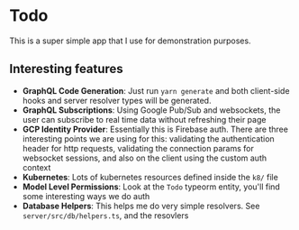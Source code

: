 # Todo

This is a super simple app that I use for demonstration purposes.

## Interesting features

- **GraphQL Code Generation**: Just run `yarn generate` and both client-side hooks and server resolver types will be generated.
- **GraphQL Subscriptions**: Using Google Pub/Sub and websockets, the user can subscribe to real time data without refreshing their page
- **GCP Identity Provider**: Essentially this is Firebase auth. There are three interesting points we are using for this: validating the authentication header for http requests, validating the connection params for websocket sessions, and also on the client using the custom auth context
- **Kubernetes**: Lots of kubernetes resources defined inside the `k8/` file
- **Model Level Permissions**: Look at the `Todo` typeorm entity, you'll find some interesting ways we do auth
- **Database Helpers**: This helps me do very simple resolvers. See `server/src/db/helpers.ts`, and the resovlers
